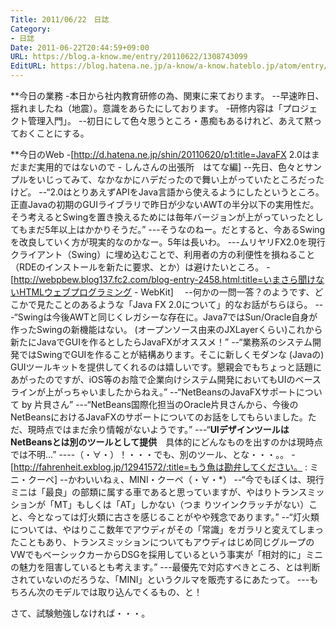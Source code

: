 ```yaml
---
Title: 2011/06/22　日誌
Category:
- 日誌
Date: 2011-06-22T20:44:59+09:00
URL: https://blog.a-know.me/entry/20110622/1308743099
EditURL: https://blog.hatena.ne.jp/a-know/a-know.hateblo.jp/atom/entry/12921228815727979594
---
```




**今日の業務
-本日から社内教育研修の為、関東に来ております。
--早速昨日、揺れましたね（地震）。意識をあらたにしております。
-研修内容は「プロジェクト管理入門」。
--初日にして色々思うところ・愚痴もあるけれど、あえて黙っておくことにする。


**今日のWeb
-[http://d.hatena.ne.jp/shin/20110620/p1:title=JavaFX 2.0はまだまだ実用的ではないので - しんさんの出張所　はてな編]
--先日、色々とサンプルをいじってみて、なかなかにハデだったので舞い上がっていたところだったけど。
--“2.0はとりあえずAPIをJava言語から使えるようにしたというところ。正直Javaの初期のGUIライブラリで昨日が少ないAWTの半分以下の実用性だ。そう考えるとSwingを置き換えるためには毎年バージョンが上がっていったとしてもまだ5年以上はかかりそうだ。”
---そうなのねー。だとすると、今あるSwingを改良していく方が現実的なのかなー。5年は長いわ。
---ムリヤリFX2.0を現行クライアント（Swing）に埋め込むことで、利用者の方の利便性を損ねること（RDEのインストールを新たに要求、とか）は避けたいところ。
-[http://webpbew.blog137.fc2.com/blog-entry-2458.html:title=いまさら聞けないHTMLウェブプログラミング - WebKit]　
--何かの一問一答？のようです、どこかで見たことのあるような「Java FX 2.0について」的なお話がちらほら。
---“Swingは今後AWTと同じくレガシーな存在に。Java7ではSun/Oracle自身が作ったSwingの新機能はない。 (オープンソース由来のJXLayerくらい)これから新たにJavaでGUIを作るとしたらJavaFXがオススメ！”
--“業務系のシステム開発ではSwingでGUIを作ることが結構あります。そこに新しくモダンな (Javaの) GUIツールキットを提供してくれるのは嬉しいです。懇親会でもちょっと話題にあがったのですが、iOS等のお陰で企業向けシステム開発においてもUIのベースラインが上がっちゃいましたからねえ。”
--“NetBeansのJavaFXサポートについて by 片貝さん”
---“NetBeans国際化担当のOracle片貝さんから、今後のNetBeansにおけるJavaFXのサポートについてのお話をしてもらいました。ただ、現時点ではまだ余り情報がないようです。”
---“<span class="deco" style="font-weight:bold;">UIデザインツールはNetBeansとは別のツールとして提供</span>　具体的にどんなものを出すのかは現時点では不明...”
----（・∀・）！・・・でも、別のツール、とな・・・。。
-[http://fahrenheit.exblog.jp/12941572/:title=もう魚は勘弁してください。 : ミニ・クーペ]
--かわいいねぇ、MINI・クーペ（・∀・*）
--“今でもぼくは、現行ミニは「最良」の部類に属する車であると思っていますが、やはりトランスミッションが「MT」もしくは「AT」しかない（つま りツインクラッチがない）こと、今となっては灯火類に古さを感じることがやや残念であります。”
--“灯火類については、やはりここ数年でアウディがその「常識」をガラリと変えてしまったこともあり、トランスミッションについてもアウディはじめ同じグループのVWでもベーシックカーからDSGを採用しているという事実が「相対的に」ミニの魅力を阻害しているとも考えます。”
---最優先で対応すべきところ、とは判断されていないのだろうな、「MINI」というクルマを販売するにあたって。
---もちろん次のモデルでは取り込んでくるもの、と！



さて、試験勉強しなければ・・・。
